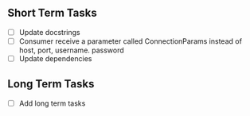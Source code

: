 ## Short Term Tasks

- [ ] Update docstrings
- [ ] Consumer receive a parameter called ConnectionParams instead of host, port, username. password 
- [ ] Update dependencies

## Long Term Tasks

- [ ] Add long term tasks